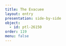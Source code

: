 ```yaml
---
title: The Evacuee
layout: entry
presentation: side-by-side
object:
  - id: ptl-26150
order: 119
menu: false
---
```







